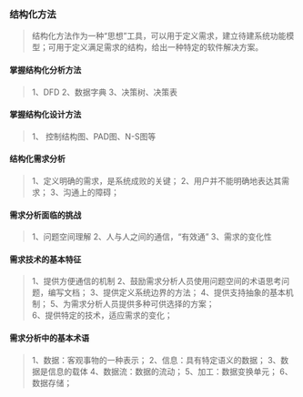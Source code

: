 ### 结构化方法
>结构化方法作为一种“思想”工具，可以用于定义需求，建立待建系统功能模型；可用于定义满足需求的结构，给出一种特定的软件解决方案。
#### 掌握结构化分析方法
>1、DFD
>2、数据字典
>3、决策树、决策表
#### 掌握结构化设计方法
>1、 控制结构图、PAD图、N-S图等
#### 结构化需求分析
>1、定义明确的需求，是系统成败的关键；
>2、用户并不能明确地表达其需求；
>3、沟通上的障碍；
#### 需求分析面临的挑战
>1、问题空间理解
>2、人与人之间的通信，“有效通”
>3、需求的变化性
#### 需求技术的基本特征
>1、提供方便通信的机制
>2、鼓励需求分析人员使用问题空间的术语思考问题，编写文档；
>3、提供定义系统边界的方法；
>4、提供支持抽象的基本机制；
>5、为需求分析人员提供多种可供选择的方案；                                                                                  
>6、提供特定的技术，适应需求的变化；
#### 需求分析中的基本术语
>1、数据：客观事物的一种表示；
>2、信息：具有特定语义的数据；
>3、数据是信息的载体
>4、数据流：数据的流动；
>5、加工：数据变换单元；
>6、数据存储；







































